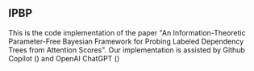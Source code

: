 ## IPBP

This is the code implementation of the paper "An Information-Theoretic Parameter-Free Bayesian Framework for Probing Labeled Dependency Trees from Attention Scores". 
Our implementation is assisted by Github Copilot () and OpenAI ChatGPT ()